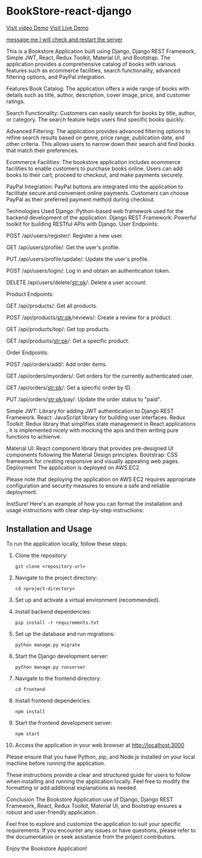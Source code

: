 # BookStore-react-django

[Visit video Demo](https://www.youtube.com/watch?v=NJnmgEatAjE)
[Visit Live Demo]( http://16.171.160.34:8000/#/  )

[message me I will check and restart the server](https://wa.me/916386983718)

This is a Bookstore Application built using Django, Django REST Framework, Simple JWT, React, Redux Toolkit, Material UI, and Bootstrap. The application provides a comprehensive catalog of books with various features such as ecommerce facilities, search functionality, advanced filtering options, and PayPal integration.

Features
Book Catalog: The application offers a wide range of books with details such as title, author, description, cover image, price, and customer ratings.

Search Functionality: Customers can easily search for books by title, author, or category. The search feature helps users find specific books quickly.

Advanced Filtering: The application provides advanced filtering options to refine search results based on genre, price range, publication date, and other criteria. This allows users to narrow down their search and find books that match their preferences.

Ecommerce Facilities: The bookstore application includes ecommerce facilities to enable customers to purchase books online. Users can add books to their cart, proceed to checkout, and make payments securely.

PayPal Integration: PayPal buttons are integrated into the application to facilitate secure and convenient online payments. Customers can choose PayPal as their preferred payment method during checkout.

Technologies Used
Django: Python-based web framework used for the backend development of the application.
Django REST Framework: Powerful toolkit for building RESTful APIs with Django.
User Endpoints:

POST /api/users/register/: Register a new user.

GET /api/users/profile/: Get the user's profile.

PUT /api/users/profile/update/: Update the user's profile.

POST /api/users/login/: Log in and obtain an authentication token.

DELETE /api/users/delete/<str:pk>/: Delete a user account.

Product Endpoints:

GET /api/products/: Get all products.

POST /api/products/<str:pk>/reviews/: Create a review for a product.

GET /api/products/top/: Get top products.

GET /api/products/<str:pk>/: Get a specific product.

Order Endpoints:

POST /api/orders/add/: Add order items.

GET /api/orders/myorders/: Get orders for the currently authenticated user.

GET /api/orders/<str:pk>/: Get a specific order by ID.

PUT /api/orders/<str:pk>/pay/: Update the order status to "paid".


Simple JWT: Library for adding JWT authentication to Django REST Framework.
React: JavaScript library for building user interfaces.
Redux Toolkit: Redux library that simplifies state management in React applications , it is implemented nicely with mocking the apis and then writing pure functions to achienve.

Material UI: React component library that provides pre-designed UI components following the Material Design principles.
Bootstrap: CSS framework for creating responsive and visually appealing web pages.
Deployment
The application is deployed on AWS EC2.

Please note that deploying the application on AWS EC2 requires appropriate configuration and security measures to ensure a safe and reliable deployment.

InstSure! Here's an example of how you can format the installation and usage instructions with clear step-by-step instructions:

## Installation and Usage

To run the application locally, follow these steps:

1. Clone the repository:
   ```shell
   git clone <repository-url>
   ```

2. Navigate to the project directory:
   ```shell
   cd <project-directory>
   ```

3. Set up and activate a virtual environment (recommended).

4. Install backend dependencies:
   ```shell
   pip install -r requirements.txt
   ```

5. Set up the database and run migrations:
   ```shell
   python manage.py migrate
   ```

6. Start the Django development server:
   ```shell
   python manage.py runserver
   ```

7. Navigate to the frontend directory:
   ```shell
   cd frontend
   ```

8. Install frontend dependencies:
   ```shell
   npm install
   ```

9. Start the frontend development server:
   ```shell
   npm start
   ```

10. Access the application in your web browser at [http://localhost:3000](http://localhost:3000)

Please ensure that you have Python, pip, and Node.js installed on your local machine before running the application.

These instructions provide a clear and structured guide for users to follow when installing and running the application locally. Feel free to modify the formatting or add additional explanations as needed.

Conclusion
The Bookstore Application  use of Django, Django REST Framework, React, Redux Toolkit, Material UI, and Bootstrap ensures a robust and user-friendly application  .

Feel free to explore and customize the application to suit your specific requirements. If you encounter any issues or have questions, please refer to the documentation or seek assistance from the project contributors.

Enjoy the Bookstore Application!




